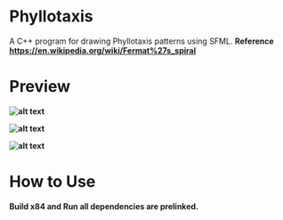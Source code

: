 # Phyllotaxis

A C++ program for drawing Phyllotaxis patterns using SFML.
<b>Reference<b> https://en.wikipedia.org/wiki/Fermat%27s_spiral
<h1>Preview</h1>

![alt text](https://imgur.com/O2ufXPS.png)

![alt text](https://imgur.com/tsnOabv.png)

![alt text](https://imgur.com/DmNBXDP.png)

<h1>How to Use</h1>

Build x84 and Run all dependencies are prelinked.
